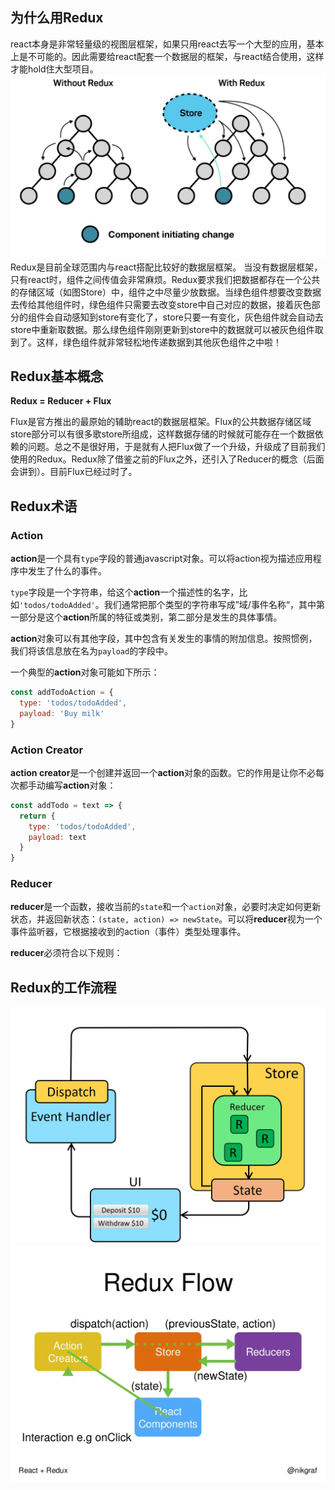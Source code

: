 ## 为什么用Redux
react本身是非常轻量级的视图层框架，如果只用react去写一个大型的应用，基本上是不可能的。因此需要给react配套一个数据层的框架，与react结合使用，这样才能hold住大型项目。
![without-or-with-redux]('./../img/without-or-with-redux.png)
Redux是目前全球范围内与react搭配比较好的数据层框架。
当没有数据层框架，只有react时，组件之间传值会非常麻烦。Redux要求我们把数据都存在一个公共的存储区域（如图Store）中，组件之中尽量少放数据。当绿色组件想要改变数据去传给其他组件时，绿色组件只需要去改变store中自己对应的数据，接着灰色部分的组件会自动感知到store有变化了，store只要一有变化，灰色组件就会自动去store中重新取数据。那么绿色组件刚刚更新到store中的数据就可以被灰色组件取到了。这样，绿色组件就非常轻松地传递数据到其他灰色组件之中啦！
## Redux基本概念
**Redux = Reducer + Flux**

Flux是官方推出的最原始的辅助react的数据层框架。Flux的公共数据存储区域store部分可以有很多歌store所组成，这样数据存储的时候就可能存在一个数据依赖的问题。总之不是很好用，于是就有人把Flux做了一个升级，升级成了目前我们使用的Redux。Redux除了借鉴之前的Flux之外，还引入了Reducer的概念（后面会讲到）。目前Flux已经过时了。
## Redux术语
### Action
**action**是一个具有`type`字段的普通javascript对象。可以将action视为描述应用程序中发生了什么的事件。

`type`字段是一个字符串，给这个**action**一个描述性的名字，比如`'todos/todoAdded'`。我们通常把那个类型的字符串写成”域/事件名称“，其中第一部分是这个**action**所属的特征或类别，第二部分是发生的具体事情。

**action**对象可以有其他字段，其中包含有关发生的事情的附加信息。按照惯例，我们将该信息放在名为`payload`的字段中。

一个典型的**action**对象可能如下所示：
```javascript
const addTodoAction = {
  type: 'todos/todoAdded',
  payload: 'Buy milk'
}
```
### Action Creator
**action creator**是一个创建并返回一个**action**对象的函数。它的作用是让你不必每次都手动编写**action**对象：
```javascript
const addTodo = text => {
  return {
    type: 'todos/todoAdded',
    payload: text
  }
}
```
### Reducer
**reducer**是一个函数，接收当前的`state`和一个`action`对象，必要时决定如何更新状态，并返回新状态：`(state, action) => newState`。可以将**reducer**视为一个事件监听器，它根据接收到的action（事件）类型处理事件。

**reducer**必须符合以下规则：

## Redux的工作流程
![ReduxDataFlowDiagram](img/ReduxDataFlowDiagram.gif)
![redux-flow](img/redux-flow.webp)

